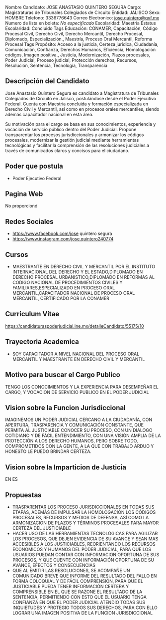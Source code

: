 Nombre Candidato: JOSE ANASTASIO QUINTERO SEGURA
Cargo: Magistraturas de Tribunales Colegiados de Circuito
Entidad: JALISCO
Sexo: HOMBRE
Telefono: 3336776643
Correo Electronico: jose.quintero@qvf.mx
Numero de lista en boleta: *No especificado*
Escolaridad: Maestría
Estatus Escolaridad: Concluido
Tags Educación: CONAMER, Capacitación, Código Procesal Civil, Derecho Civil, Derecho Mercantil, Derecho Procesal, Diplomado, Especialización., Maestría, Proceso Oral Mercantil, Reforma Procesal
Tags Propósito: Acceso a la justicia, Certeza jurídica, Ciudadanía, Comunicación, Confianza, Derechos Humanos, Eficiencia, Homologación códigos, Imagen positiva., Justicia, Modernización, Plazos procesales, Poder Judicial, Proceso judicial, Protección derechos, Recursos, Resolución, Sentencia, Tecnología, Transparencia


## Descripción del Candidato 

Jose Anastasio Quintero Segura es candidato a Magistratura de Tribunales Colegiados de Circuito en Jalisco, postulándose desde el Poder Ejecutivo Federal. Cuenta con Maestría concluida y formación especializada en Derecho Civil y Mercantil, así como en procesos orales mercantiles, siendo además capacitador nacional en esta área.

Su motivación para el cargo se basa en sus conocimientos, experiencia y vocación de servicio público dentro del Poder Judicial. Propone transparentar los procesos jurisdiccionales y armonizar los códigos procesales, modernizar la gestión judicial mediante herramientas tecnológicas y facilitar la comprensión de las resoluciones judiciales a través de comunicados claros y concisos para el ciudadano.


## Poder que postula

- Poder Ejecutivo Federal


## Pagina Web

No proporcionó


## Redes Sociales

- https://www.facebook.com/jose quintero segura
- https://www.instagram.com/jose.quintero240774


## Cursos

- MAESTRANTE EN DERECHO CIVIL Y MERCANTIL POR EL INSTITUTO INTERNACIONAL DEL DERECHO Y EL ESTADO,DIPLOMADO EN DERECHO PROCESAL URBANISTICO,DIPLOMADO EN REFORMAS AL CODIGO NACIONAL DE PROCEDIMIENTOS CIVILES Y FAMILIARES,ESPECIALIZADO EN PROCESO ORAL MERCANTIL,CAPACITADOR NACIONAL DE PROCESO ORAL MERCANTIL, CERTIFICADO POR LA CONAMER


## Curriculum Vitae

https://candidaturaspoderjudicial.ine.mx/detalleCandidato/55175/10


## Trayectoria Academica

- SOY CAPACITADOR A NIVEL NACIONAL DEL PROCESO ORAL MERCANTIL Y MAESTRANTE EN DERECHO CIVIL Y MERCANTIL


## Motivo para buscar el Cargo Publico

TENGO LOS CONOCIMIENTOS Y LA EXPERIENCIA PARA DESEMPEÑAR EL CARGO, Y VOCACION DE SERVICIO PUBLICO EN EL PODER JUDICIAL


## Vision sobre la Funcion Jurisdiccional

IMAGINEMOS UN PODER JUDICIAL CERCANO A LA CIUDADANÍA, CON APERTURA, TRASPARENCIA Y COMUNICACIÓN CONSTANTE, QUE PERMITA AL JUSTICIABLE CONOCER SU PROCESO, CON UN DIALOGO COTIDIANO Y DE FÁCIL ENTENDIMIENTO, CON UNA VISIÓN AMPLIA DE LA PROTECCIÓN A LOS DERECHO HUMANOS, PERO SOBRE TODO, COMPROMETIDOS CON LA GENTE, A LA QUE CON TRABAJO ARDUO Y HONESTO LE PUEDO BRINDAR CERTEZA.


## Vision sobre la Imparticion de Justicia

EN ES


## Propuestas

- TRASPARENTAR LOS PROCESO JURISDICCIONALES EN TODAS SUS ETAPAS, ADEMÁS DE IMPULSAR LA HOMOLOGACIÓN LOS CÓDIGOS PROCESALES, RECURSOS Y MEDIOS DE DEFENSA, ASÍ COMO LA ARMONIZACION DE PLAZOS Y TÉRMINOS PROCESALES PARA MAYOR CERTEZA DEL JUSTICIABLE
- HACER USO DE LAS HERRAMIENTAS TECNOLÓGICAS PARA AGILIZAR LOS PROCESOS, QUE DEJEN EVIDENCIA DE SU AVANCE Y SEAN MAS ACCESIBLES A LOS JUSTICIABLES, REORIENTANDO LOS RECURSOS ECONOMICOS Y HUMANOS DEL PODER JUDICIAL, PARA QUE LOS USUARIOS PUEDAN CONTAR CON INFORMACION OPORTUNA DE SUS PROCESOS, Y QUE CUENTE CON INFORMACIÓN OPORTUNA DE SU AVANCE, EFECTOS Y CONSECUENCIAS
- QUE AL EMITIR LAS RESOLUCIONES, SE ACOMPAÑE UN COMUNICADO BREVE QUE INFORME DEL RESULTADO DEL FALLO EN FORMA COLOQUIAL Y DE FÁCIL COMPRENSIÓN, PARA QUE EL JUSTICIABLE PUEDA TENER INFORMACIÓN CERTERA Y COMPRENSIBLE EN EL QUE SE RAZONE EL RESULTADO DE LA SENTENCIA, PERMITIENDO CON ESTO QUE EL USUARIO TENGA CONFIANZA EN QUE EL PODER JUDICIAL ATENDIO TODAS SUS INQUIETUDES Y PROTEGIO TODOS SUS DERECHOS, PARA CON ELLO LOGRAR UNA IMAGEN POSITIVA DE LA FUNCION JURISDICCIONAL

